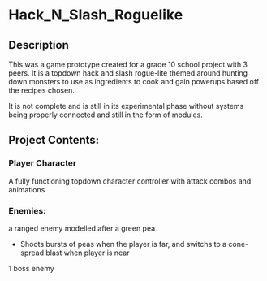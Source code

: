 # Hack_N_Slash_Roguelike

## Description

This was a game prototype created for a grade 10 school project with 3 peers. It is a topdown hack and slash rogue-lite themed around hunting down monsters to use as ingredients to cook and gain powerups based off the recipes chosen.

It is not complete and is still in its experimental phase without systems being properly connected and still in the form of modules.

## Project Contents:
### Player Character
A fully functioning topdown character controller with attack combos and animations



### Enemies: 

a ranged enemy modelled after a green pea
- Shoots bursts of peas when the player is far, and switchs to a cone-spread blast when player is near


1 boss enemy

